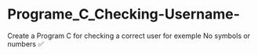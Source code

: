 # Programe_C_Checking-Username-
Create a Program C for checking a correct user for exemple No symbols or numbers ✅
